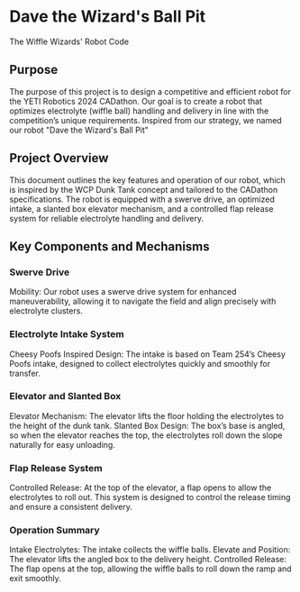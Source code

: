 # Dave the Wizard's Ball Pit
The Wiffle Wizards' Robot Code

## Purpose
The purpose of this project is to design a competitive and efficient robot for the YETI Robotics 2024 CADathon. Our goal is to create a robot that optimizes electrolyte (wiffle ball) handling and delivery in line with the competition’s unique requirements. Inspired from our strategy, we named our robot "Dave the Wizard's Ball Pit"

## Project Overview
This document outlines the key features and operation of our robot, which is inspired by the WCP Dunk Tank concept and tailored to the CADathon specifications. The robot is equipped with a swerve drive, an optimized intake, a slanted box elevator mechanism, and a controlled flap release system for reliable electrolyte handling and delivery.

## Key Components and Mechanisms

### Swerve Drive
Mobility: Our robot uses a swerve drive system for enhanced maneuverability, allowing it to navigate the field and align precisely with electrolyte clusters.

### Electrolyte Intake System
Cheesy Poofs Inspired Design: The intake is based on Team 254’s Cheesy Poofs intake, designed to collect electrolytes quickly and smoothly for transfer.

### Elevator and Slanted Box
Elevator Mechanism: The elevator lifts the floor holding the electrolytes to the height of the dunk tank.
Slanted Box Design: The box’s base is angled, so when the elevator reaches the top, the electrolytes roll down the slope naturally for easy unloading.

### Flap Release System
Controlled Release: At the top of the elevator, a flap opens to allow the electrolytes to roll out. This system is designed to control the release timing and ensure a consistent delivery.

### Operation Summary
Intake Electrolytes: The intake collects the wiffle balls.
Elevate and Position: The elevator lifts the angled box to the delivery height.
Controlled Release: The flap opens at the top, allowing the wiffle balls to roll down the ramp and exit smoothly.
